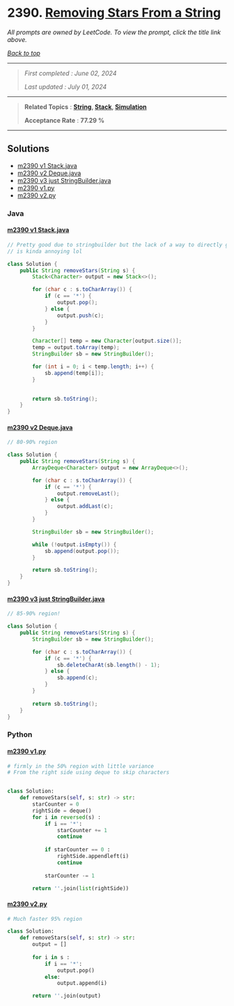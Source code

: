 # 2390. [Removing Stars From a String](<https://leetcode.com/problems/removing-stars-from-a-string>)

*All prompts are owned by LeetCode. To view the prompt, click the title link above.*

*[Back to top](<../README.md>)*

------

> *First completed : June 02, 2024*
>
> *Last updated : July 01, 2024*

------

> **Related Topics** : **[String](<by_topic/String.md>), [Stack](<by_topic/Stack.md>), [Simulation](<by_topic/Simulation.md>)**
>
> **Acceptance Rate** : **77.29 %**

------

## Solutions

- [m2390 v1 Stack.java](<../my-submissions/m2390 v1 Stack.java>)
- [m2390 v2 Deque.java](<../my-submissions/m2390 v2 Deque.java>)
- [m2390 v3 just StringBuilder.java](<../my-submissions/m2390 v3 just StringBuilder.java>)
- [m2390 v1.py](<../my-submissions/m2390 v1.py>)
- [m2390 v2.py](<../my-submissions/m2390 v2.py>)
### Java
#### [m2390 v1 Stack.java](<../my-submissions/m2390 v1 Stack.java>)
```Java
// Pretty good due to stringbuilder but the lack of a way to directly go to the result from stack
// is kinda annoying lol

class Solution {
    public String removeStars(String s) {
        Stack<Character> output = new Stack<>();

        for (char c : s.toCharArray()) {
            if (c == '*') {
                output.pop();
            } else {
                output.push(c);
            }
        }

        Character[] temp = new Character[output.size()];
        temp = output.toArray(temp);
        StringBuilder sb = new StringBuilder();

        for (int i = 0; i < temp.length; i++) {
            sb.append(temp[i]);
        }
        

        return sb.toString();
    }
}
```

#### [m2390 v2 Deque.java](<../my-submissions/m2390 v2 Deque.java>)
```Java
// 80-90% region

class Solution {
    public String removeStars(String s) {
        ArrayDeque<Character> output = new ArrayDeque<>();

        for (char c : s.toCharArray()) {
            if (c == '*') {
                output.removeLast();
            } else {
                output.addLast(c);
            }
        }

        StringBuilder sb = new StringBuilder();

        while (!output.isEmpty()) {
            sb.append(output.pop());
        } 

        return sb.toString();
    }
}
```

#### [m2390 v3 just StringBuilder.java](<../my-submissions/m2390 v3 just StringBuilder.java>)
```Java
// 85-90% region!

class Solution {
    public String removeStars(String s) {
        StringBuilder sb = new StringBuilder();

        for (char c : s.toCharArray()) {
            if (c == '*') {
                sb.deleteCharAt(sb.length() - 1);
            } else {
                sb.append(c);
            }
        }
        
        return sb.toString();
    }
}
```

### Python
#### [m2390 v1.py](<../my-submissions/m2390 v1.py>)
```Python
# firmly in the 50% region with little variance
# From the right side using deque to skip characters


class Solution:
    def removeStars(self, s: str) -> str:
        starCounter = 0
        rightSide = deque()
        for i in reversed(s) :
            if i == '*':
                starCounter += 1
                continue
            
            if starCounter == 0 :
                rightSide.appendleft(i)
                continue
            
            starCounter -= 1

        return ''.join(list(rightSide))
```

#### [m2390 v2.py](<../my-submissions/m2390 v2.py>)
```Python
# Much faster 95% region

class Solution:
    def removeStars(self, s: str) -> str:
        output = []
        
        for i in s :
            if i == '*':
                output.pop()
            else:
                output.append(i)

        return ''.join(output)
```

